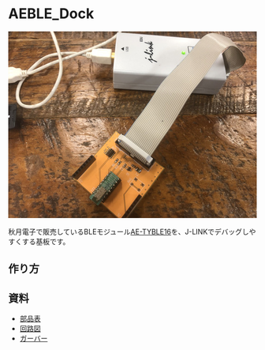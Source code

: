 # AEBLE_Dock

![基板写真](./image/board.jpg)

秋月電子で販売しているBLEモジュール[AE-TYBLE16](http://akizukidenshi.com/catalog/g/gK-12339/)を、J-LINKでデバッグしやすくする基板です。

## 作り方

## 資料

- [部品表](https://docs.google.com/spreadsheets/d/1xVUbobURHwBgAgbBJVKqeSEPdVH2p0qffykU0qcphyc/edit?usp=sharing)
- [回路図](./schematic.pdf)
- [ガーバー](./Gerber)

